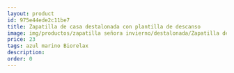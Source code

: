 ```yaml
---
layout: product
id: 975e44ede2c11be7
title: Zapatilla de casa destalonada con plantilla de descanso
image: img/productos/zapatilla señora invierno/destalonada/Zapatilla de casa destalonada con plantilla de descanso=23=azul marino Biorelax.webp
price: 23
tags: azul marino Biorelax
description: 
order: 0
---
```


